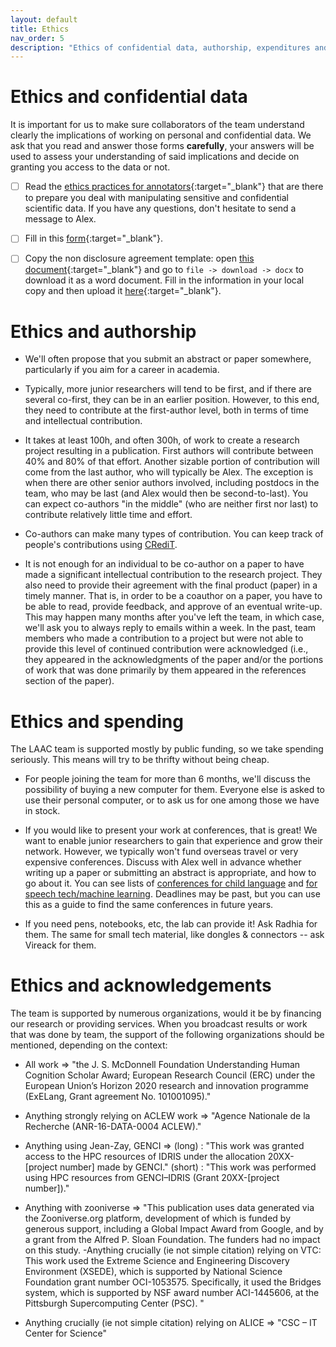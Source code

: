 ```yaml
---
layout: default
title: Ethics
nav_order: 5
description: "Ethics of confidential data, authorship, expenditures and acknowledgements"
---
```


# Ethics and confidential data

It is important for us to make sure collaborators of the team understand clearly the implications of working on personal and confidential data. We ask that you read and answer those forms **carefully**, your answers will be used to assess your understanding of said implications and decide on granting you access to the data or not.

- [ ] Read the [ethics practices for annotators](https://docs.google.com/document/d/1FPxgS4SwXHryx_Bq3YtXdmEyRBtkUrwe07ICWQEx_iU/edit){:target="_blank"} that are there to prepare you deal with manipulating sensitive and confidential scientific data. If you have any questions, don't hesitate to send a message to Alex.
- [ ] Fill in this [form](https://docs.google.com/forms/d/e/1FAIpQLSfWYnVTCLPsXDRLTajY8Cyq9Gfv6F7-O5aH3wvsMUGiTk82Vw/viewform?usp=sf_link){:target="_blank"}.
- [ ] Copy the non disclosure agreement template: open [this document](https://docs.google.com/document/d/14X5nryb05BpobXKoTEyJdZbrlTaTke-gl2Q1aPJI-UU/edit?usp=sharing){:target="_blank"} and go to `file -> download -> docx`
to download it as a word document. Fill in the information in your local copy and then upload it [here](https://mycore.core-cloud.net/index.php/s/hlk5R3kjRSMhs2U){:target="_blank"}.



# Ethics and authorship

- We'll often propose that you submit an abstract or paper somewhere, particularly if you aim for a career in academia.

- Typically, more junior researchers will tend to be first, and if there are several co-first, they can be in an earlier position. However, to this end, they need to contribute at the first-author level, both in terms of time and intellectual contribution.

- It takes at least 100h, and often 300h, of work to create a research project resulting in a publication. First authors will contribute between 40% and 80% of that effort. Another sizable portion of contribution will come from the last author, who will typically be Alex. The exception is when there are other senior authors involved, including postdocs in the team, who may be last (and Alex would then be second-to-last). You can expect co-authors "in the middle" (who are neither first nor last) to contribute relatively little time and effort.

- Co-authors can make many types of contribution. You can keep track of people's contributions using [CRediT](https://www.elsevier.com/authors/policies-and-guidelines/credit-author-statement).

- It is not enough for an individual to be co-author on a paper to have made a significant intellectual contribution to the research project. They also need to provide their agreement with the final product (paper) in a timely manner. That is, in order to be a coauthor on a paper, you have to be able to read, provide feedback, and approve of an eventual write-up. This may happen many months after you've left the team, in which case, we'll ask you to always reply to emails within a week. In the past, team members who made a contribution to a project but were not able to provide this level of continued contribution were acknowledged (i.e., they appeared in the acknowledgments of the paper and/or the portions of work that was done primarily by them appeared in the references section of the paper).

# Ethics and spending

The LAAC team is supported mostly by public funding, so we take spending seriously. This means will try to be thrifty without being cheap. 

- For people joining the team for more than 6 months, we'll discuss the possibility of buying a new computer for them. Everyone else is asked to use their personal computer, or to ask us for one among those we have in stock. 

- If you would like to present your work at conferences, that is great! We want to enable junior researchers to gain that experience and grow their network. However, we typically won't fund overseas travel or very expensive conferences. Discuss with Alex well in advance whether writing up a paper or submitting an abstract is appropriate, and how to go about it. You can see lists of [conferences for child language](https://docs.google.com/spreadsheets/d/11Casx-W9F04knaYF1RVO7BFZFVsOEm-aMc8Bpn-a6es/edit#gid=0) and [for speech tech/machine learning](https://docs.google.com/spreadsheets/d/12Lg-YNKa1aW8J2GHt3S_iAllsrRLXn984imeemjSchQ/edit#gid=0). Deadlines may be past, but you can use this as a guide to find the same conferences in future years.

- If you need pens, notebooks, etc, the lab can provide it! Ask Radhia for them. The same for small tech material, like dongles & connectors -- ask Vireack for them.

# Ethics and acknowledgements

The team is supported by numerous organizations, would it be by financing our research or providing services. When you broadcast results or work that was done by team, the support of the following organizations should be mentioned, depending on the context:

- All work => "the J. S. McDonnell Foundation Understanding Human Cognition Scholar Award; European Research Council (ERC) under the European Union’s Horizon 2020 research and innovation programme (ExELang, Grant agreement No. 101001095)."

- Anything strongly relying on ACLEW work => "Agence Nationale de la Recherche (ANR-16-DATA-0004 ACLEW)."

- Anything using Jean-Zay, GENCI => (long) : "This work was granted access to the HPC resources of IDRIS under the allocation 20XX-[project number] made by GENCI."
(short) : "This work was performed using HPC resources from GENCI–IDRIS (Grant 20XX-[project number])."

- Anything with zooniverse => "This publication uses data generated via the Zooniverse.org platform, development of which is funded by generous support, including a Global Impact Award from Google, and by a grant from the Alfred P. Sloan Foundation. The funders had no impact on this study. -Anything crucially (ie not simple citation) relying on VTC: This work used the Extreme Science and Engineering Discovery Environment (XSEDE), which is supported by National Science Foundation grant number OCI-1053575. Specifically, it used the Bridges system, which is supported by NSF award number ACI-1445606, at the Pittsburgh Supercomputing Center (PSC). "

- Anything crucially (ie not simple citation) relying on ALICE => "CSC – IT Center for Science"

<!--- Scripts that are required for this specific page. It won't be displayed. Keep that section after all markdown.
-->
<script>
/*Enables the checkboxes*/
var inp = document.getElementsByTagName("input");
for (var i = 0; i < inp.length; i++) {
    if ( inp[i].type == "checkbox" ) {
        inp[i].disabled=false;
    }
}
</script>
